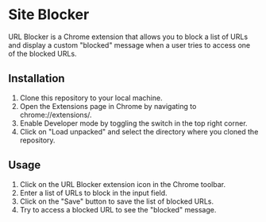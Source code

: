 # Site Blocker

URL Blocker is a Chrome extension that allows you to block a list of URLs and display a custom "blocked" message when a user tries to access one of the blocked URLs.

## Installation

1. Clone this repository to your local machine.
2. Open the Extensions page in Chrome by navigating to chrome://extensions/.
3. Enable Developer mode by toggling the switch in the top right corner.
4. Click on "Load unpacked" and select the directory where you cloned the repository.

## Usage

1. Click on the URL Blocker extension icon in the Chrome toolbar.
2. Enter a list of URLs to block in the input field.
3. Click on the "Save" button to save the list of blocked URLs.
4. Try to access a blocked URL to see the "blocked" message.